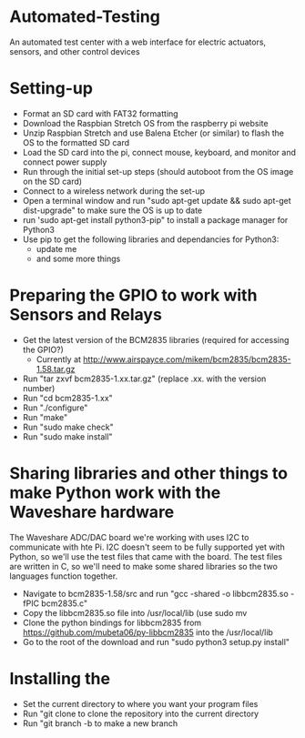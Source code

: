 # Automated-Testing
An automated test center with a web interface for electric actuators, sensors, and other control devices

# Setting-up
- Format an SD card with FAT32 formatting
- Download the Raspbian Stretch OS from the raspberry pi website
- Unzip Raspbian Stretch and use Balena Etcher (or similar) to flash the OS to the formatted SD card
- Load the SD card into the pi, connect mouse, keyboard, and monitor and connect power supply
- Run through the initial set-up steps (should autoboot from the OS image on the SD card)
- Connect to a wireless network during the set-up
- Open a terminal window and run "sudo apt-get update && sudo apt-get dist-upgrade" to make sure the OS is up to date
- run 'sudo apt-get install python3-pip" to install a package manager for Python3
- Use pip to get the following libraries and dependancies for Python3:
  - update me
  - and some more things
  
# Preparing the GPIO to work with Sensors and Relays
- Get the latest version of the BCM2835 libraries (required for accessing the GPIO?) 
  - Currently at http://www.airspayce.com/mikem/bcm2835/bcm2835-1.58.tar.gz 
- Run "tar zxvf bcm2835-1.xx.tar.gz" (replace .xx. with the version number)
- Run "cd bcm2835-1.xx"
- Run "./configure"
- Run "make"
- Run "sudo make check"
- Run "sudo make install"

# Sharing libraries and other things to make Python work with the Waveshare hardware
The Waveshare ADC/DAC board we're working with uses I2C to communicate with hte Pi. I2C doesn't seem to be fully supported yet with Python, so we'll use the test files that came with the board. The test files are written in C, so we'll need to make some shared libraries so the two languages function together.
- Navigate to bcm2835-1.58/src and run "gcc -shared -o libbcm2835.so -fPIC bcm2835.c"
- Copy the libbcm2835.so file into /usr/local/lib (use sudo mv <filename> <destination>
- Clone the python bindings for libbcm2835 from https://github.com/mubeta06/py-libbcm2835 into the /usr/local/lib
- Go to the root of the download and run "sudo python3 setup.py install"

# Installing the 
  
  
- Set the current directory to where you want your program files
- Run "git clone <url> to clone the repository into the current directory
- Run "git branch -b <url> to make a new branch

